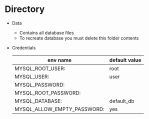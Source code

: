 # Directory
- Data

  - Contains all database files
  - To recreate database you must delete this folder contents

- Credentials

  | env name                    | default value |
  | --------------------------- | ------------- |
  | MYSQL_ROOT_USER:            | root          |
  | MYSQL_USER:                 | user          |
  | MYSQL_PASSWORD:             |               |
  | MYSQL_ROOT_PASSWORD:        |               |
  | MYSQL_DATABASE:             | default_db    |
  | MYSQL_ALLOW_EMPTY_PASSWORD: | yes           |